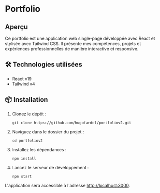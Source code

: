 # Portfolio

## Aperçu

Ce portfolio est une application web single-page développée avec React et stylisée avec Tailwind CSS. Il présente mes compétences, projets et expériences professionnelles de manière interactive et responsive.

## 🛠 Technologies utilisées

- React v19
- Tailwind v4

## 📦 Installation

1. Clonez le dépôt :

   ```
   git clone https://github.com/hugofardel/portfoliov2.git
   ```

2. Naviguez dans le dossier du projet :

   ```
   cd portfoliov2
   ```

3. Installez les dépendances :

   ```
   npm install
   ```

4. Lancez le serveur de développement :
   ```
   npm start
   ```

L'application sera accessible à l'adresse [http://localhost:3000](http://localhost:3000).

